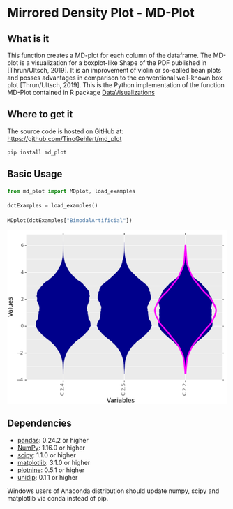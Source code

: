 # Mirrored Density Plot - MD-Plot

## What is it
This function creates a MD-plot for each column of the dataframe. The MD-plot is a visualization
for a boxplot-like Shape of the PDF published in [Thrun/Ultsch, 2019]. It is an improvement of
violin or so-called bean plots and posses advantages in comparison to the conventional well-known
box plot [Thrun/Ultsch, 2019]. This is the Python implementation of the function MD-Plot contained 
in R package [DataVisualizations](https://cran.r-project.org/web/packages/DataVisualizations/index.html)

## Where to get it
The source code is hosted on GitHub at: https://github.com/TinoGehlert/md_plot

```sh
pip install md_plot
```

## Basic Usage
```python
from md_plot import MDplot, load_examples

dctExamples = load_examples()

MDplot(dctExamples["BimodalArtificial"])
```

<div align="left">
  <img src="https://github.com/TinoGehlert/md_plot/blob/master/doc/images/bimodal_artificial.png"><br>
</div>

## Dependencies
- [pandas](https://pandas.pydata.org): 0.24.2 or higher
- [NumPy](http://www.numpy.org): 1.16.0 or higher
- [scipy](https://www.scipy.org/): 1.1.0 or higher
- [matplotlib](https://matplotlib.org/): 3.1.0 or higher
- [plotnine](https://plotnine.readthedocs.io/en/stable/): 0.5.1 or higher
- [unidip](https://github.com/BenjaminDoran/unidip/): 0.1.1 or higher

Windows users of Anaconda distribution should update numpy, scipy and matplotlib via conda instead of pip.